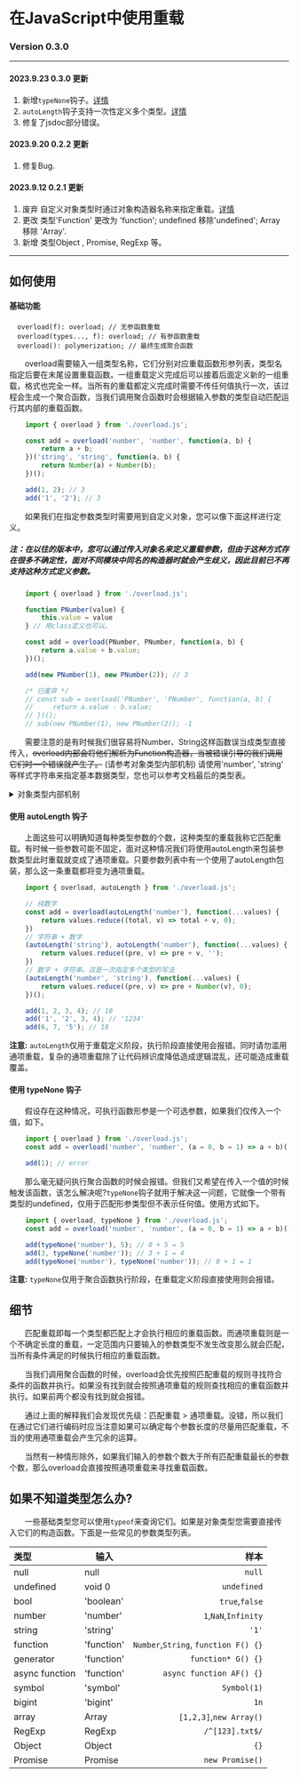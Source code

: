 # 在JavaScript中使用重载   
### Version 0.3.0
---  

#### 2023.9.23 0.3.0 更新 
1. 新增`typeNone`钩子。[详情](#type_none_add)  
2. `autoLength`钩子支持一次性定义多个类型。[详情](#auto_length_update)  
3. 修复了jsdoc部分错误。  

#### 2023.9.20 0.2.2 更新 
1. 修复Bug.  

#### 2023.9.12 0.2.1 更新  
1. 废弃 自定义对象类型时通过对象构造器名称来指定重载。[详情](#overload_define_discard)
2. 更改 类型'Function' 更改为 'function'; undefined 移除'undefined'; Array 移除 'Array'.
3. 新增 类型Object , Promise, RegExp 等。

---
## 如何使用
#### 基础功能

```
  overload(f): overload; // 无参函数重载
  overload(types..., f): overload; // 有参函数重载
  overload(): polymerization; // 最终生成聚合函数
```  

&emsp;&emsp;overload需要输入一组类型名称，它们分别对应重载函数形参列表，类型名指定后要在末尾设置重载函数。一组重载定义完成后可以接着后面定义新的一组重载，格式也完全一样。当所有的重载都定义完成时需要不传任何值执行一次，该过程会生成一个聚合函数，当我们调用聚合函数时会根据输入参数的类型自动匹配运行其内部的重载函数。  

```js
    import { overload } from './overload.js';

    const add = overload('number', 'number', function(a, b) {
        return a + b;
    })('string', 'string', function(a, b) {
        return Number(a) + Number(b);
    })();

    add(1, 2); // 3
    add('1', '2'); // 3
```  

&emsp;&emsp;如果我们在指定参数类型时需要用到自定义对象，您可以像下面这样进行定义。  
<h5 id="overload_define_discard">
注：在以往的版本中，您可以通过传入对象名来定义重载参数，但由于这种方式存在很多不确定性，面对不同模块中同名的构造器时就会产生歧义，因此目前已不再支持这种方式定义参数。
</h5>

``` js
    import { overload } from './overload.js';

    function PNumber(value) {
        this.value = value
    } // 用class定义也可以。

    const add = overload(PNumber, PNumber, function(a, b) {
        return a.value + b.value;
    })();

    add(new PNumber(1), new PNumber(2)); // 3

    /* 已废弃 */
    // const sub = overload('PNumber', 'PNumber', function(a, b) {
    //     return a.value - b.value;
    // })();
    // sub(new PNumber(1), new PNumber(2)); -1
```  

&emsp;&emsp;需要注意的是有时候我们很容易将Number、String这样函数误当成类型直接传入，~~overload内部会将他们解析为Function构造器，当被错误引导的我们调用它们时一个错误就产生了。~~ (请参考对象类型内部机制) 请使用'number', 'string' 等样式字符串来指定基本数据类型，您也可以参考文档最后的类型表。

<details>
    <summary>对象类型内部机制</summary>
    <p>&emsp;&emsp;以前的版本中，在指定对象类型重载参数的时候，overload会直接使用xxx.name属性(字符串类型)作为key保存在映射表中，因此在我们调用聚合函数的时候如果传入了一个实例化的对象，就会调用xxx.constructor.name来和映射表中的各种key进行匹配，对于没有constructor.name的情况会使用'object'字符串和映射表匹配。因此大多数情况下，实例化对象的constructor和重载定义的构造器名称只要一致就会发生匹配，对于不同模块如果出现同名类型作为重载参数时，就会出现指定不明。</p>
    <p>&emsp;&emsp;现在版本，引入WeakMap(不兼容的情况下使用链表结构)通过储存原对象的弱引用实现参数类型的映射，在重载定义阶段，overload会对传入的值进行一次typeof，所得结果如果为'string'则会使用传入的值作为永久映射，其余的情况如果传入的值为`undefined`、`null`、`0`则会使用typeof结果作为永久映射，否则使用传入值(类、构造函数)的弱引用放入WeakMap作为映射。调用聚合函数传入实例化对象时，会通过xxx.constructor到WeakMap中寻找映射值。</p>
    <p>&emsp;&emsp;在兼容模式下，使用链表代替WeakMap，因此需要注意在定义阶段，传入的类、构造器都会被作为强引用类型保存下来。</p>
</details>

#### 使用 autoLength 钩子

&emsp;&emsp;上面这些可以明确知道每种类型参数的个数，这种类型的重载我称它匹配重载。有时候一些参数可能不固定，面对这种情况我们将使用autoLength来包装参数类型此时重载就变成了通项重载。只要参数列表中有一个使用了autoLength包装，那么这一条重载都将变为通项重载。  

<p id="auto_length_update"></p>  

``` js
    import { overload, autoLength } from './overload.js';

    // 纯数字
    const add = overload(autoLength('number'), function(...values) {
        return values.reduce((total, v) => total + v, 0);
    })
    // 字符串 + 数字
    (autoLength('string'), autoLength('number'), function(...values) {
        return values.reduce((pre, v) => pre + v, '');
    })
    // 数字 + 字符串。这是一次指定多个类型的写法
    (autoLength('number', 'string'), function(...values) {
        return values.reduce((pre, v) => pre + Number(v), 0);
    })();

    add(1, 2, 3, 4); // 10
    add('1', '2', 3, 4); // '1234'
    add(6, 7, '5'); // 18
```

**注意:** `autoLength`仅用于重载定义阶段，执行阶段直接使用会报错。同时请勿滥用通项重载，复杂的通项重载除了让代码辨识度降低造成逻辑混乱，还可能造成重载覆盖。  

<h4 id="type_none_add">使用 typeNone 钩子</h4>
&emsp;&emsp;假设存在这种情况，可执行函数形参是一个可选参数，如果我们仅传入一个值，如下。  

``` js
    import { overload } from './overload.js';
    const add = overload('number', 'number', (a = 0, b = 1) => a + b)();

    add(1); // error
```  

&emsp;&emsp;那么毫无疑问执行聚合函数的时候会报错。但我们又希望在传入一个值的时候触发该函数，该怎么解决呢?`typeNone`钩子就用于解决这一问题，它就像一个带有类型的undefined，仅用于匹配形参类型但不表示任何值。使用方式如下。  

``` js
    import { overload, typeNone } from './overload.js';
    const add = overload('number', 'number', (a = 0, b = 1) => a + b)();

    add(typeNone('number'), 5); // 0 + 5 = 5
    add(3, typeNone('number')); // 3 + 1 = 4
    add(typeNone('number'), typeNone('number')); // 0 + 1 = 1
```

**注意:** `typeNone`仅用于聚合函数执行阶段，在重载定义阶段直接使用则会报错。

## 细节  
&emsp;&emsp;匹配重载即每一个类型都匹配上才会执行相应的重载函数。而通项重载则是一个不确定长度的重载，一定范围内只要输入的参数类型不发生改变那么就会匹配，当所有条件满足的时候执行相应的重载函数。  

&emsp;&emsp;当我们调用聚合函数的时候，overload会优先按照匹配重载的规则寻找符合条件的函数并执行。如果没有找到就会按照通项重载的规则查找相应的重载函数并执行。如果前两个都没有找到就会报错。  

&emsp;&emsp;通过上面的解释我们会发现优先级：匹配重载 > 通项重载。没错，所以我们在通过它们进行编码时应当注意如果可以确定每个参数长度的尽量用匹配重载，不当的使用通项重载会产生冗余的运算。  

&emsp;&emsp;当然有一种情形除外，如果我们输入的参数个数大于所有匹配重载最长的参数个数，那么overload会直接按照通项重载来寻找重载函数。



## 如果不知道类型怎么办?  

&emsp;&emsp;一些基础类型您可以使用`typeof`来查询它们。如果是对象类型您需要直接传入它们的构造函数。下面是一些常见的参数类型列表。  


| 类型           | 输入       |                                 样本 |
| :------------- | ---------- | -----------------------------------: |
| null           | null       |                               `null` |
| undefined      | void 0     |                          `undefined` |
| bool           | 'boolean'  |                       `true`,`false` |
| number         | 'number'   |                 `1`,`NaN`,`Infinity` |
| string         | 'string'   |                                `'1'` |
| function       | 'function' | `Number`,`String`, `function F() {}` |
| generator      | 'function' |                   `function* G() {}` |
| async function | 'function' |             `async function AF() {}` |
| symbol         | 'symbol'   |                          `Symbol(1)` |
| bigint         | 'bigint'   |                                 `1n` |
| array          | Array      |              `[1,2,3]`,`new Array()` |
| RegExp         | RegExp     |                      `/^[123].txt$/` |
| Object         | Object     |                                 `{}` |
| Promise        | Promise    |                      `new Promise()` |
